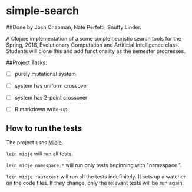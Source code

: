 # simple-search
##Done by Josh Chapman, Nate Perfetti, Snuffy Linder. 

A Clojure implementation of a some simple heuristic search tools for the Spring, 2016, Evolutionary Computation and Artificial Intelligence class. Students will clone this and add functionality as the semester progresses.

##Project Tasks:

- [ ]  purely mutational system
- [ ]  system has uniform crossover
- [ ]  system has 2-point crossover
- [ ]  R markdown write-up


## How to run the tests

The project uses [Midje](https://github.com/marick/Midje/).

`lein midje` will run all tests.

`lein midje namespace.*` will run only tests beginning with "namespace.".

`lein midje :autotest` will run all the tests indefinitely. It sets up a
watcher on the code files. If they change, only the relevant tests will be
run again.
